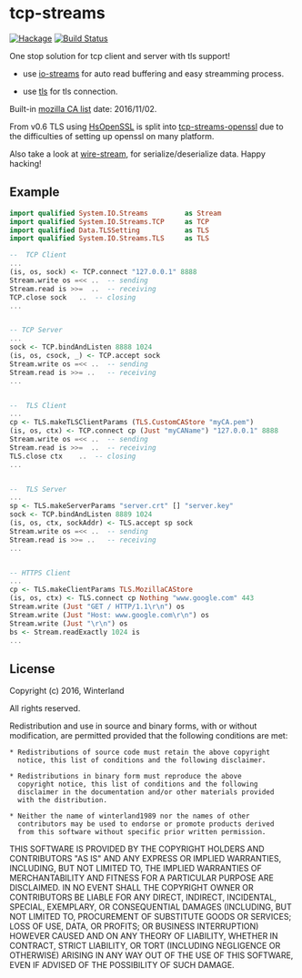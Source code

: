 tcp-streams
===========

[![Hackage](https://img.shields.io/hackage/v/tcp-streams.svg?style=flat)](http://hackage.haskell.org/package/tcp-streams)
[![Build Status](https://travis-ci.org/winterland1989/tcp-streams.svg)](https://travis-ci.org/winterland1989/tcp-streams)

One stop solution for tcp client and server with tls support!

+ use [io-streams](https://hackage.haskell.org/package/io-streams) for auto read buffering and easy streamming process.

+ use [tls](http://hackage.haskell.org/package/tls) for tls connection.

Built-in [mozilla CA list](https://curl.haxx.se/docs/caextract.html) date: 2016/11/02. 

From v0.6 TLS using [HsOpenSSL](http://hackage.haskell.org/package/HsOpenSSL) is split into [tcp-streams-openssl](http://hackage.haskell.org/package/tcp-streams-openssl) due to the difficulties of setting up openssl on many platform.

Also take a look at [wire-stream](http://hackage.haskell.org/package/wire-streams), for serialize/deserialize data. Happy hacking!

Example
-------

```haskell
import qualified System.IO.Streams         as Stream
import qualified System.IO.Streams.TCP     as TCP
import qualified Data.TLSSetting           as TLS
import qualified System.IO.Streams.TLS     as TLS

--  TCP Client
...
(is, os, sock) <- TCP.connect "127.0.0.1" 8888
Stream.write os =<< ..  -- sending
Stream.read is >>=  ..  -- receiving
TCP.close sock   ..  -- closing
...


-- TCP Server
...
sock <- TCP.bindAndListen 8888 1024
(is, os, csock, _) <- TCP.accept sock
Stream.write os =<< ..  -- sending
Stream.read is >>= ..   -- receiving
...


--  TLS Client
...
cp <- TLS.makeTLSClientParams (TLS.CustomCAStore "myCA.pem")
(is, os, ctx) <- TCP.connect cp (Just "myCAName") "127.0.0.1" 8888
Stream.write os =<< ..  -- sending
Stream.read is >>=  ..  -- receiving
TLS.close ctx    ..  -- closing
...


--  TLS Server
...
sp <- TLS.makeServerParams "server.crt" [] "server.key"
sock <- TCP.bindAndListen 8889 1024
(is, os, ctx, sockAddr) <- TLS.accept sp sock
Stream.write os =<< ..  -- sending
Stream.read is >>= ..   -- receiving
...


-- HTTPS Client
...
cp <- TLS.makeClientParams TLS.MozillaCAStore
(is, os, ctx) <- TLS.connect cp Nothing "www.google.com" 443
Stream.write (Just "GET / HTTP/1.1\r\n") os
Stream.write (Just "Host: www.google.com\r\n") os
Stream.write (Just "\r\n") os
bs <- Stream.readExactly 1024 is
...
```

License
-------

Copyright (c) 2016, Winterland

All rights reserved.

Redistribution and use in source and binary forms, with or without
modification, are permitted provided that the following conditions are met:

    * Redistributions of source code must retain the above copyright
      notice, this list of conditions and the following disclaimer.

    * Redistributions in binary form must reproduce the above
      copyright notice, this list of conditions and the following
      disclaimer in the documentation and/or other materials provided
      with the distribution.

    * Neither the name of winterland1989 nor the names of other
      contributors may be used to endorse or promote products derived
      from this software without specific prior written permission.

THIS SOFTWARE IS PROVIDED BY THE COPYRIGHT HOLDERS AND CONTRIBUTORS
"AS IS" AND ANY EXPRESS OR IMPLIED WARRANTIES, INCLUDING, BUT NOT
LIMITED TO, THE IMPLIED WARRANTIES OF MERCHANTABILITY AND FITNESS FOR
A PARTICULAR PURPOSE ARE DISCLAIMED. IN NO EVENT SHALL THE COPYRIGHT
OWNER OR CONTRIBUTORS BE LIABLE FOR ANY DIRECT, INDIRECT, INCIDENTAL,
SPECIAL, EXEMPLARY, OR CONSEQUENTIAL DAMAGES (INCLUDING, BUT NOT
LIMITED TO, PROCUREMENT OF SUBSTITUTE GOODS OR SERVICES; LOSS OF USE,
DATA, OR PROFITS; OR BUSINESS INTERRUPTION) HOWEVER CAUSED AND ON ANY
THEORY OF LIABILITY, WHETHER IN CONTRACT, STRICT LIABILITY, OR TORT
(INCLUDING NEGLIGENCE OR OTHERWISE) ARISING IN ANY WAY OUT OF THE USE
OF THIS SOFTWARE, EVEN IF ADVISED OF THE POSSIBILITY OF SUCH DAMAGE.

